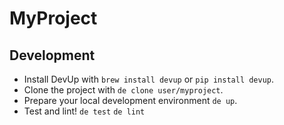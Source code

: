# MyProject

## Development

- Install DevUp with `brew install devup` or `pip install devup`.
- Clone the project with `de clone user/myproject`.
- Prepare your local development environment `de up`.
- Test and lint! `de test` `de lint`